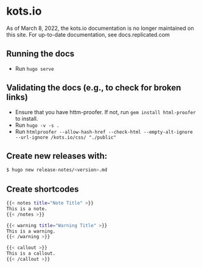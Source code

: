 # kots.io

As of March 8, 2022, the kots.io documentation is no longer maintained on this site. For up-to-date documentation, see docs.replicated.com

## Running the docs
* Run `hugo serve`

## Validating the docs (e.g., to check for broken links)
* Ensure that you have httm-proofer. If not, run `gem install html-proofer` to install. 
* Run `hugo -v -s .`
* Run `htmlproofer --allow-hash-href --check-html --empty-alt-ignore --url-ignore /kots.io/css/ "./public"`

## Create new releases with:
```bash
$ hugo new release-notes/<version>.md
```

## Create shortcodes
```bash
{{< notes title="Note Title" >}}
This is a note.
{{< /notes >}}

{{< warning title="Warning Title" >}}
This is a warning.
{{< /warning >}}

{{< callout >}}
This is a callout.
{{< /callout >}}
```
